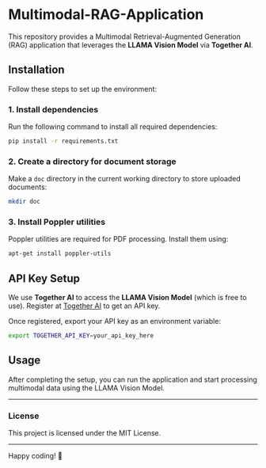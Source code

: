 # Multimodal-RAG-Application

This repository provides a Multimodal Retrieval-Augmented Generation (RAG) application that leverages the **LLAMA Vision Model** via **Together AI**.

## Installation

Follow these steps to set up the environment:

### 1. Install dependencies
Run the following command to install all required dependencies:

```bash
pip install -r requirements.txt
```

### 2. Create a directory for document storage
Make a `doc` directory in the current working directory to store uploaded documents:

```bash
mkdir doc
```

### 3. Install Poppler utilities
Poppler utilities are required for PDF processing. Install them using:

```bash
apt-get install poppler-utils
```

## API Key Setup

We use **Together AI** to access the **LLAMA Vision Model** (which is free to use). Register at [Together AI](https://www.together.ai/) to get an API key.

Once registered, export your API key as an environment variable:

```bash
export TOGETHER_API_KEY=your_api_key_here
```

## Usage

After completing the setup, you can run the application and start processing multimodal data using the LLAMA Vision Model.

---

### License
This project is licensed under the MIT License.

---
Happy coding! 🚀
